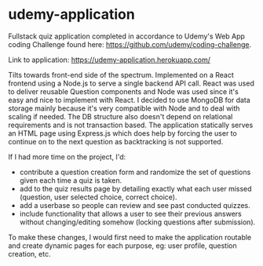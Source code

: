 # udemy-application
Fullstack quiz application completed in accordance to Udemy's Web App coding Challenge found here: https://github.com/udemy/coding-challenge.

Link to application: https://udemy-application.herokuapp.com/

Tilts towards front-end side of the spectrum. Implemented on a React frontend using a Node.js to serve a single backend API call. React was used to deliver reusable Question components and Node was used since it's easy and nice to implement with React. I decided to use MongoDB for data storage mainly because it's very compatible with Node and to deal with scaling if needed. The DB structure also doesn't depend on relational requirements and is not transaction based. The application statically serves an HTML page using Express.js which does help by forcing the user to continue on to the next question as backtracking is not supported. 

If I had more time on the project, I'd:

* contribute a question creation form and randomize the set of questions given each time a quiz is taken. 
* add to the quiz results page by detailing exactly what each user missed (question, user selected choice, correct choice). 
* add a userbase so people can review and see past conducted quizzes. 
* include functionality that allows a user to see their previous answers without changing/editing somehow (locking questions after submission). 

To make these changes, I would first need to make the application routable and create dynamic pages for each purpose, eg: user profile, question creation, etc.
